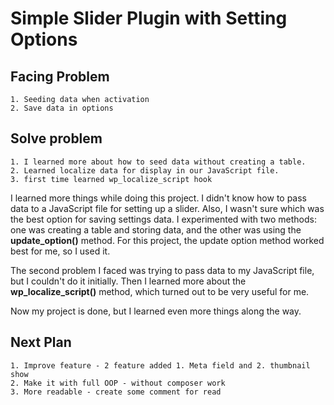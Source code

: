 # Simple Slider Plugin with Setting Options

## Facing Problem
    1. Seeding data when activation
    2. Save data in options

## Solve problem
    1. I learned more about how to seed data without creating a table. 
    2. Learned localize data for display in our JavaScript file.
    3. first time learned wp_localize_script hook

I learned more things while doing this project. I didn't know how to pass data to a JavaScript file for setting up a slider. Also, I wasn't sure which was the best option for saving settings data. I experimented with two methods: one was creating a table and storing data, and the other was using the **update_option()** method. For this project, the update option method worked best for me, so I used it.

The second problem I faced was trying to pass data to my JavaScript file, but I couldn't do it initially. Then I learned more about the **wp_localize_script()** method, which turned out to be very useful for me.

Now my project is done, but I learned even more things along the way.

## Next Plan
    1. Improve feature - 2 feature added 1. Meta field and 2. thumbnail show
    2. Make it with full OOP - without composer work
    3. More readable - create some comment for read
